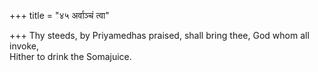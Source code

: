 +++
title = "४५ अर्वाञ्चं त्वा"

+++
Thy steeds, by Priyamedhas praised, shall bring thee, God whom all invoke,  
     Hither to drink the Somajuice.
